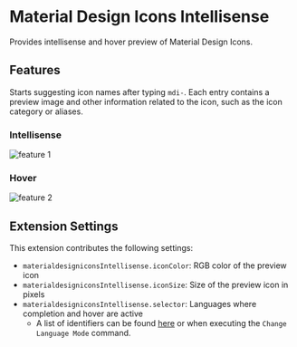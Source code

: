 # Material Design Icons Intellisense

Provides intellisense and hover preview of Material Design Icons.

## Features

Starts suggesting icon names after typing `mdi-`. Each entry contains a preview image and other information related to the icon, such as the icon category or aliases. 

### Intellisense

![feature 1](https://raw.githubusercontent.com/lukas-tr/vscode-materialdesignicons-intellisense/master/doc/usage-1.gif)

### Hover

![feature 2](https://raw.githubusercontent.com/lukas-tr/vscode-materialdesignicons-intellisense/master/doc/usage-2.gif)

<!-- ## Requirements

If you have any requirements or dependencies, add a section describing those and how to install and configure them. -->

## Extension Settings

This extension contributes the following settings:

- `materialdesigniconsIntellisense.iconColor`: RGB color of the preview icon
- `materialdesigniconsIntellisense.iconSize`: Size of the preview icon in pixels
- `materialdesigniconsIntellisense.selector`: Languages where completion and hover are active
  - A list of identifiers can be found [here](https://code.visualstudio.com/docs/languages/identifiers) or when executing the `Change Language Mode` command.

<!-- ## Known Issues

Calling out known issues can help limit users opening duplicate issues against your extension. -->

<!-- ## Release Notes

Users appreciate release notes as you update your extension.

### 1.0.0

Initial release of ...

### 1.0.1

Fixed issue #.

### 1.1.0

Added features X, Y, and Z. -->
